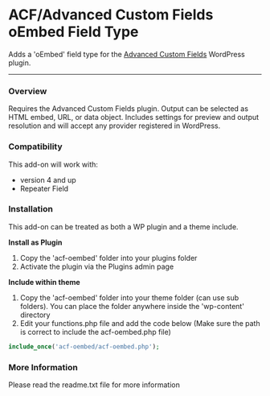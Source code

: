 # ACF/Advanced Custom Fields oEmbed Field Type

Adds a 'oEmbed' field type for the [Advanced Custom Fields](http://wordpress.org/extend/plugins/advanced-custom-fields/) WordPress plugin.

-----------------------

### Overview

Requires the Advanced Custom Fields plugin. Output can be selected as HTML embed, URL, or data object. Includes settings for preview and output resolution and will accept any provider registered in WordPress.

### Compatibility

This add-on will work with:

* version 4 and up
* Repeater Field

### Installation

This add-on can be treated as both a WP plugin and a theme include.

**Install as Plugin**

1. Copy the 'acf-oembed' folder into your plugins folder
2. Activate the plugin via the Plugins admin page

**Include within theme**

1.	Copy the 'acf-oembed' folder into your theme folder (can use sub folders). You can place the folder anywhere inside the 'wp-content' directory
2.	Edit your functions.php file and add the code below (Make sure the path is correct to include the acf-oembed.php file)

```php
include_once('acf-oembed/acf-oembed.php');
```

### More Information

Please read the readme.txt file for more information
